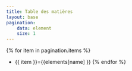 ```yaml
---
title: Table des matières
layout: base
pagination:
    data: element
    size: 1
---
```

{% for item in pagination.items %}
- {{ item }}={{elements[name] }}
{% endfor %}
